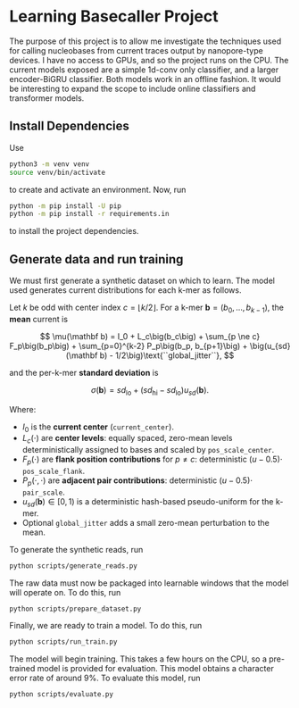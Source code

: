 # Learning Basecaller Project

The purpose of this project is to allow me investigate the techniques used for calling nucleobases from current traces output by nanopore-type devices. I have no access to GPUs, and so the project runs on the CPU. The current models exposed are a simple 1d-conv only classifier, and a larger encoder-BiGRU classifier. Both models work in an offline fashion. It would be interesting to expand the scope to include online classifiers and transformer models.

## Install Dependencies

Use

```bash
python3 -m venv venv
source venv/bin/activate
```

to create and activate an environment. Now, run

```bash
python -m pip install -U pip
python -m pip install -r requirements.in
```

to install the project dependencies.

## Generate data and run training

We must first generate a synthetic dataset on which to learn. The model used generates current distributions for each k-mer as follows.

Let $k$ be odd with center index $c=\lfloor k/2 \rfloor$.
For a k-mer $\mathbf{b}=(b_0,\dots,b_{k-1})$, the **mean** current is

$$
\mu(\mathbf b) = I_0 + L_c\big(b_c\big) + \sum_{p \ne c} F_p\big(b_p\big) + \sum_{p=0}^{k-2} P_p\big(b_p, b_{p+1}\big) + \big(u_{sd}(\mathbf b) - 1/2\big)\text{``global_jitter``},
$$

and the per-k-mer **standard deviation** is

$$
\sigma(\mathbf b)
= sd_{\mathrm{lo}} + \big(sd_{\mathrm{hi}} - sd_{\mathrm{lo}}\big) u_{sd}(\mathbf b).
$$

Where:

- $I_0$ is the **current center** (``current_center``).
- $L_c(\cdot)$ are **center levels**: equally spaced, zero-mean levels deterministically assigned to bases and scaled by ``pos_scale_center``.
- $F_p(\cdot)$ are **flank position contributions** for $p \ne c$: deterministic $(u-0.5)\cdot$ ``pos_scale_flank``.
- $P_p(\cdot,\cdot)$ are **adjacent pair contributions**: deterministic $(u-0.5)\cdot$ ``pair_scale``.
- $u_{sd}(\mathbf b)\in[0,1)$ is a deterministic hash-based pseudo-uniform for the k-mer.
- Optional ``global_jitter`` adds a small zero-mean perturbation to the mean.

To generate the synthetic reads, run

```bash
python scripts/generate_reads.py
```

The raw data must now be packaged into learnable windows that the model will operate on. To do this, run

```bash
python scripts/prepare_dataset.py
```

Finally, we are ready to train a model. To do this, run

```bash
python scripts/run_train.py
```

The model will begin training. This takes a few hours on the CPU, so a pre-trained model is provided for evaluation. This model obtains a character error rate of around 9\%. To evaluate this model, run

```bash
python scripts/evaluate.py
```
